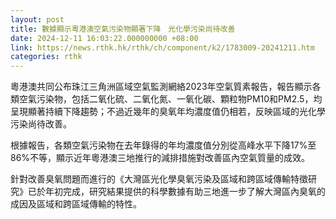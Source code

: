 ```yaml
---
layout: post
title: 數據顯示粵港澳空氣污染物顯著下降　光化學污染尚待改善
date: 2024-12-11 16:03:22.000000000 +08:00
link: https://news.rthk.hk/rthk/ch/component/k2/1783009-20241211.htm
categories: rthk
---
```


粵港澳共同公布珠江三角洲區域空氣監測網絡2023年空氣質素報告，報告顯示各類空氣污染物，包括二氧化硫、二氧化氮、一氧化碳、顆粒物PM10和PM2.5，均呈現顯著持續下降趨勢；不過近幾年的臭氧年均濃度值仍相若，反映區域的光化學污染尚待改善。

根據報告，各類空氣污染物在去年錄得的年均濃度值分別從高峰水平下降17%至86%不等，顯示近年粵港澳三地推行的減排措施對改善區內空氣質量的成效。

針對改善臭氧問題而進行的《大灣區光化學臭氧污染及區域和跨區域傳輸特徵研究》已於年初完成，研究結果提供的科學數據有助三地進一步了解大灣區內臭氧的成因及區域和跨區域傳輸的特性。
